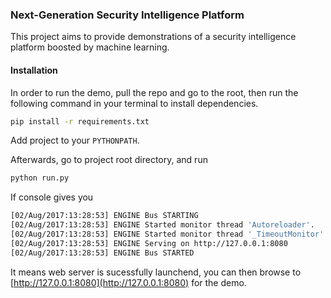 ### Next-Generation Security Intelligence Platform
This project aims to provide demonstrations of a security intelligence platform boosted by machine learning.

#### Installation
In order to run the demo, pull the repo and go to the root, then run the following command in your terminal to install dependencies.

```bash
pip install -r requirements.txt
```

Add project to your `PYTHONPATH`.

Afterwards, go to project root directory, and run

```bash
python run.py
```

If console gives you

```bash
[02/Aug/2017:13:28:53] ENGINE Bus STARTING
[02/Aug/2017:13:28:53] ENGINE Started monitor thread 'Autoreloader'.
[02/Aug/2017:13:28:53] ENGINE Started monitor thread '_TimeoutMonitor'.
[02/Aug/2017:13:28:53] ENGINE Serving on http://127.0.0.1:8080
[02/Aug/2017:13:28:53] ENGINE Bus STARTED
```

It means web server is sucessfully launchend, you can then browse to [http://127.0.0.1:8080](http://127.0.0.1:8080) for the demo.
